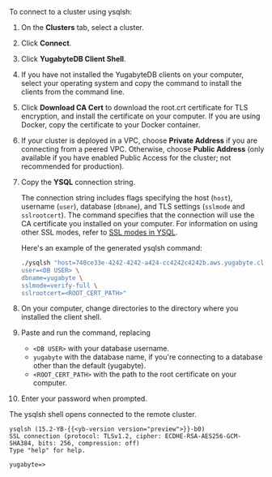 <!--
+++
private = true
block_indexing = true
+++
-->

To connect to a cluster using ysqlsh:

1. On the **Clusters** tab, select a cluster.
1. Click **Connect**.
1. Click **YugabyteDB Client Shell**.
1. If you have not installed the YugabyteDB clients on your computer, select your operating system and copy the command to install the clients from the command line.
1. Click **Download CA Cert** to download the root.crt certificate for TLS encryption, and install the certificate on your computer. If you are using Docker, copy the certificate to your Docker container.
1. If your cluster is deployed in a VPC, choose **Private Address** if you are connecting from a peered VPC. Otherwise, choose **Public Address** (only available if you have enabled Public Access for the cluster; not recommended for production).
1. Copy the **YSQL** connection string.

    The connection string includes flags specifying the host (`host`), username (`user`), database (`dbname`), and TLS settings (`sslmode` and `sslrootcert`). The command specifies that the connection will use the CA certificate you installed on your computer. For information on using other SSL modes, refer to [SSL modes in YSQL](/stable/yugabyte-cloud/cloud-secure-clusters/cloud-authentication/#ssl-modes-in-ysql).

    Here's an example of the generated ysqlsh command:

    ```sh
    ./ysqlsh "host=740ce33e-4242-4242-a424-cc4242c4242b.aws.yugabyte.cloud \
    user=<DB USER> \
    dbname=yugabyte \
    sslmode=verify-full \
    sslrootcert=<ROOT_CERT_PATH>"
    ```

1. On your computer, change directories to the directory where you installed the client shell.
1. Paste and run the command, replacing

    - `<DB USER>` with your database username.
    - `yugabyte` with the database name, if you're connecting to a database other than the default (yugabyte).
    - `<ROOT_CERT_PATH>` with the path to the root certificate on your computer.

1. Enter your password when prompted.

The ysqlsh shell opens connected to the remote cluster.

```output
ysqlsh (15.2-YB-{{<yb-version version="preview">}}-b0)
SSL connection (protocol: TLSv1.2, cipher: ECDHE-RSA-AES256-GCM-SHA384, bits: 256, compression: off)
Type "help" for help.

yugabyte=>
```

<!-- markdownlint-disable-file MD041 -->
